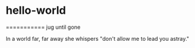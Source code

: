 # hello-world
===========
jug until gone

In a world far, far away she whispers 
"don't allow me to lead you astray."
